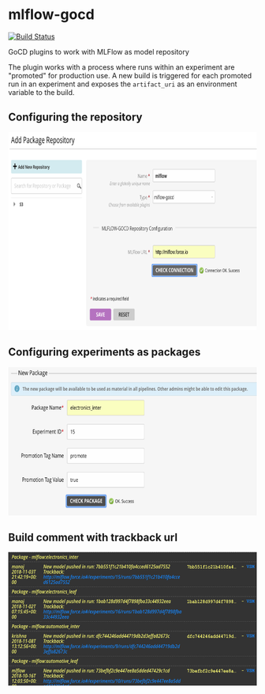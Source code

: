 # mlflow-gocd
[![Build Status](https://travis-ci.org/indix/mlflow-gocd.svg?branch=master)](https://travis-ci.org/indix/mlflow-gocd)

GoCD plugins to work with MLFlow as model repository

The plugin works with a process where runs within an experiment are "promoted" for production use. A new build is triggered for each promoted run in an experiment and exposes the `artifact_uri` as an environment variable to the build.

## Configuring the repository

<p align="center">
<img src="docs/configure-repository.png" width="801px" height="400px"/>
</p>

## Configuring experiments as packages

<p align="center">
<img src="docs/configure-package.png" width="600px" height="300px"/>
</p>

## Build comment with trackback url

<p align="center">
<img src="docs/trackback.png" width="600px" height="270px"/>
</p>


